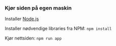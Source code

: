 ### Kjør siden på egen maskin

Installer [Node.js](//nodejs.org)

Installer nødvendige libraries fra NPM:
`npm install`

Kjør nettsiden:
`npm run app`
